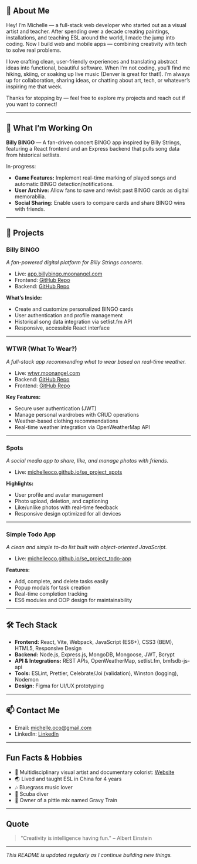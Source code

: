 ## 🎨 About Me
Hey! I’m Michelle — a full-stack web developer who started out as a visual artist and teacher. After spending over a decade creating paintings, installations, and teaching ESL around the world, I made the jump into coding. Now I build web and mobile apps — combining creativity with tech to solve real problems.

I love crafting clean, user-friendly experiences and translating abstract ideas into functional, beautiful software. When I’m not coding, you’ll find me hiking, skiing, or soaking up live music (Denver is great for that!). I’m always up for collaboration, sharing ideas, or chatting about art, tech, or whatever’s inspiring me that week.

Thanks for stopping by — feel free to explore my projects and reach out if you want to connect!

---

## 🔭 What I’m Working On

**Billy BINGO** — A fan-driven concert BINGO app inspired by Billy Strings, featuring a React frontend and an Express backend that pulls song data from historical setlists. 

In-progress: 
- **Game Features:** Implement real-time marking of played songs and automatic BINGO detection/notifications.
- **User Archive:** Allow fans to save and revisit past BINGO cards as digital memorabilia.
- **Social Sharing:** Enable users to compare cards and share BINGO wins with friends.

---

## 🚀 Projects

### Billy BINGO
_A fan-powered digital platform for Billy Strings concerts._

- Live: [app.billybingo.moonangel.com](https://app.billybingo.moonangel.com/)  
- Frontend: [GitHub Repo](https://github.com/michelleoco/billy_bingo_react)  
- Backend: [GitHub Repo](https://github.com/michelleoco/billy_bingo_express)

**What’s Inside:**

- Create and customize personalized BINGO cards
- User authentication and profile management
- Historical song data integration via setlist.fm API
- Responsive, accessible React interface

---

### WTWR (What To Wear?)
_A full-stack app recommending what to wear based on real-time weather._

- Live: [wtwr.moonangel.com](https://www.wtwr.moonangel.com/)  
- Backend: [GitHub Repo](https://github.com/michelleoco/se_project_express)  
- Frontend: [GitHub Repo](https://github.com/michelleoco/se_project_react)

**Key Features:**

- Secure user authentication (JWT)
- Manage personal wardrobes with CRUD operations
- Weather-based clothing recommendations
- Real-time weather integration via OpenWeatherMap API

---

### Spots
_A social media app to share, like, and manage photos with friends._

- Live: [michelleoco.github.io/se_project_spots](https://michelleoco.github.io/se_project_spots/)

**Highlights:**

- User profile and avatar management
- Photo upload, deletion, and captioning
- Like/unlike photos with real-time feedback
- Responsive design optimized for all devices

---

### Simple Todo App
_A clean and simple to-do list built with object-oriented JavaScript._

- Live: [michelleoco.github.io/se_project_todo-app](https://michelleoco.github.io/se_project_todo-app/)

**Features:**

- Add, complete, and delete tasks easily
- Popup modals for task creation
- Real-time completion tracking
- ES6 modules and OOP design for maintainability

---

## 🛠️ Tech Stack

- **Frontend:** React, Vite, Webpack, JavaScript (ES6+), CSS3 (BEM), HTML5, Responsive Design  
- **Backend:** Node.js, Express.js, MongoDB, Mongoose, JWT, Bcrypt  
- **API & Integrations:** REST APIs, OpenWeatherMap, setlist.fm, bmfsdb-js-api  
- **Tools:** ESLint, Prettier, Celebrate/Joi (validation), Winston (logging), Nodemon  
- **Design:** Figma for UI/UX prototyping  

---

## 📫 Contact Me

- Email: [michelle.oco@gmail.com](mailto:michelle.oco@gmail.com)
- LinkedIn: [LinkedIn](https://linkedin.com/in/michelleoco)    

---

## Fun Facts & Hobbies
- 🎨 Multidisciplinary visual artist and documentary colorist: [Website](https://michelleoco.com/) 
- 🌏 Lived and taught ESL in China for 4 years
- 🎶 Bluegrass music lover
- 🤿 Scuba diver
- 🐶 Owner of a pittie mix named Gravy Train

---

## Quote
> "Creativity is intelligence having fun." – Albert Einstein

---

*This README is updated regularly as I continue building new things.*




 





